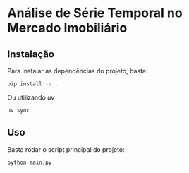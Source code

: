 # Análise de Série Temporal no Mercado Imobiliário

## Instalação

Para instalar as dependências do projeto, basta:

```bash
pip install -e .
```

Ou utilizando *uv*

```bash
uv sync
```

## Uso

Basta rodar o script principal do projeto:

```bash
python main.py
```

